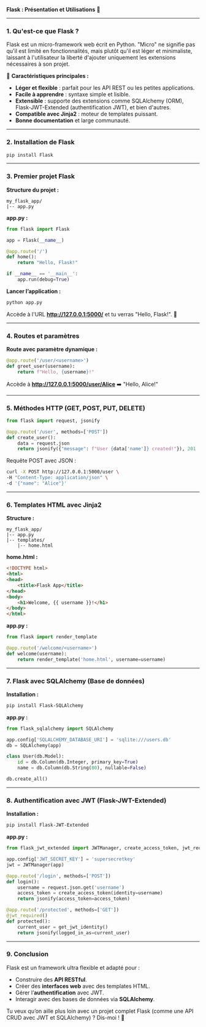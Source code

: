 **Flask : Présentation et Utilisations** 🚀  

---

### **1. Qu'est-ce que Flask ?**  

Flask est un micro-framework web écrit en Python. "Micro" ne signifie pas qu'il est limité en fonctionnalités, mais plutôt qu'il est léger et minimaliste, laissant à l'utilisateur la liberté d'ajouter uniquement les extensions nécessaires à son projet.  

📌 **Caractéristiques principales :**  
- **Léger et flexible** : parfait pour les API REST ou les petites applications.  
- **Facile à apprendre** : syntaxe simple et lisible.  
- **Extensible** : supporte des extensions comme SQLAlchemy (ORM), Flask-JWT-Extended (authentification JWT), et bien d'autres.  
- **Compatible avec Jinja2** : moteur de templates puissant.  
- **Bonne documentation** et large communauté.  

---

### **2. Installation de Flask**  

```bash
pip install Flask
```

---

### **3. Premier projet Flask**  

**Structure du projet :**  
```
my_flask_app/
|-- app.py
```

**app.py :**  
```python
from flask import Flask

app = Flask(__name__)

@app.route('/')
def home():
    return "Hello, Flask!"

if __name__ == '__main__':
    app.run(debug=True)
```

**Lancer l’application :**  
```bash
python app.py
```

Accède à l'URL **http://127.0.0.1:5000/** et tu verras "Hello, Flask!". 🚀  

---

### **4. Routes et paramètres**  

**Route avec paramètre dynamique :**  
```python
@app.route('/user/<username>')
def greet_user(username):
    return f"Hello, {username}!"
```

Accède à **http://127.0.0.1:5000/user/Alice** ➡️ "Hello, Alice!"  

---

### **5. Méthodes HTTP (GET, POST, PUT, DELETE)**  

```python
from flask import request, jsonify

@app.route('/user', methods=['POST'])
def create_user():
    data = request.json
    return jsonify({"message": f"User {data['name']} created!"}), 201
```

Requête POST avec JSON :  
```bash
curl -X POST http://127.0.0.1:5000/user \
-H "Content-Type: application/json" \
-d '{"name": "Alice"}'
```

---

### **6. Templates HTML avec Jinja2**  

**Structure :**  
```
my_flask_app/
|-- app.py
|-- templates/
    |-- home.html
```

**home.html :**  
```html
<!DOCTYPE html>
<html>
<head>
    <title>Flask App</title>
</head>
<body>
    <h1>Welcome, {{ username }}!</h1>
</body>
</html>
```

**app.py :**  
```python
from flask import render_template

@app.route('/welcome/<username>')
def welcome(username):
    return render_template('home.html', username=username)
```

---

### **7. Flask avec SQLAlchemy (Base de données)**  

**Installation :**  
```bash
pip install Flask-SQLAlchemy
```

**app.py :**  
```python
from flask_sqlalchemy import SQLAlchemy

app.config['SQLALCHEMY_DATABASE_URI'] = 'sqlite:///users.db'
db = SQLAlchemy(app)

class User(db.Model):
    id = db.Column(db.Integer, primary_key=True)
    name = db.Column(db.String(80), nullable=False)

db.create_all()
```

---

### **8. Authentification avec JWT (Flask-JWT-Extended)**  

**Installation :**  
```bash
pip install Flask-JWT-Extended
```

**app.py :**  
```python
from flask_jwt_extended import JWTManager, create_access_token, jwt_required, get_jwt_identity

app.config['JWT_SECRET_KEY'] = 'supersecretkey'
jwt = JWTManager(app)

@app.route('/login', methods=['POST'])
def login():
    username = request.json.get('username')
    access_token = create_access_token(identity=username)
    return jsonify(access_token=access_token)

@app.route('/protected', methods=['GET'])
@jwt_required()
def protected():
    current_user = get_jwt_identity()
    return jsonify(logged_in_as=current_user)
```

---

### **9. Conclusion**  

Flask est un framework ultra flexible et adapté pour :  
- Construire des **API RESTful**.  
- Créer des **interfaces web** avec des templates HTML.  
- Gérer l’**authentification** avec JWT.  
- Interagir avec des bases de données via **SQLAlchemy**.  

Tu veux qu’on aille plus loin avec un projet complet Flask (comme une API CRUD avec JWT et SQLAlchemy) ? Dis-moi ! 🚀  